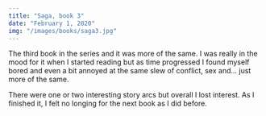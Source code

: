 ```yaml
---
title: "Saga, book 3"
date: "February 1, 2020"
img: "/images/books/saga3.jpg"
---
```


The third book in the series and it was more of the same. I was really in the
mood for it when I started reading but as time progressed I found myself
bored and even a bit annoyed at the same slew of conflict, sex and... just more 
of the same.

There were one or two interesting story arcs but overall I lost interest. 
As I finished it, I felt no longing for the next book as I did before.